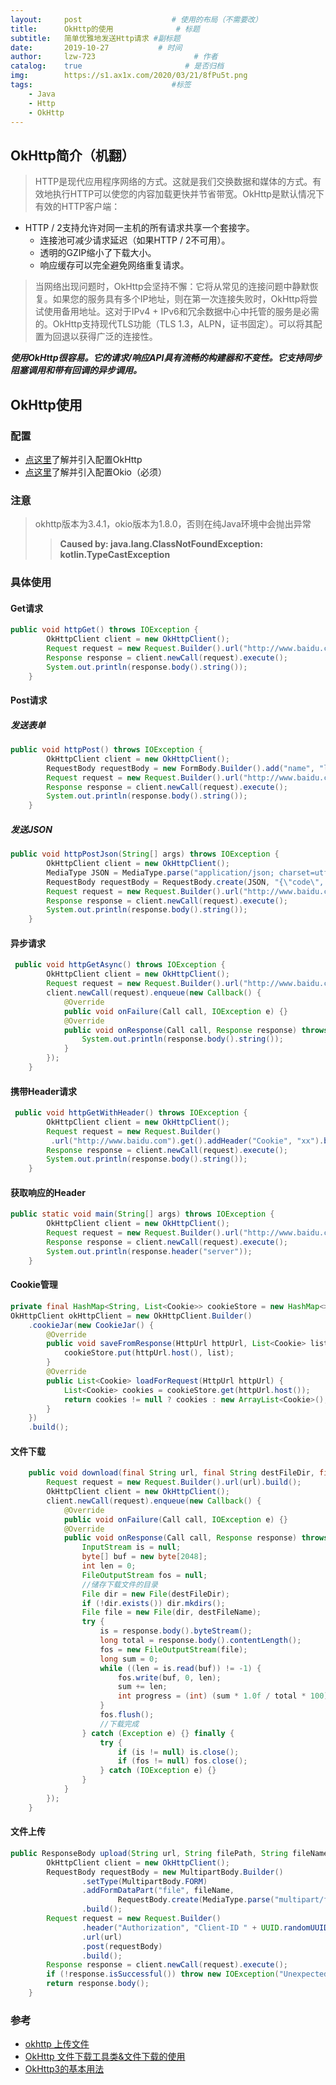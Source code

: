 ```yaml
---
layout:     post                    # 使用的布局（不需要改）
title:      OkHttp的使用              # 标题 
subtitle:   简单优雅地发送Http请求 #副标题
date:       2019-10-27           # 时间
author:     lzw-723                      # 作者
catalog:    true                       # 是否归档
img:        https://s1.ax1x.com/2020/03/21/8fPu5t.png
tags:                               #标签
    - Java
    - Http
    - OkHttp
---
```


## OkHttp简介（机翻）

> HTTP是现代应用程序网络的方式。这就是我们交换数据和媒体的方式。有效地执行HTTP可以使您的内容加载更快并节省带宽。OkHttp是默认情况下有效的HTTP客户端：

+ HTTP / 2支持允许对同一主机的所有请求共享一个套接字。
  + 连接池可减少请求延迟（如果HTTP / 2不可用）。
  + 透明的GZIP缩小了下载大小。
  + 响应缓存可以完全避免网络重复请求。

> 当网络出现问题时，OkHttp会坚持不懈：它将从常见的连接问题中静默恢复。如果您的服务具有多个IP地址，则在第一次连接失败时，OkHttp将尝试使用备用地址。这对于IPv4 + IPv6和冗余数据中心中托管的服务是必需的。OkHttp支持现代TLS功能（TLS 1.3，ALPN，证书固定）。可以将其配置为回退以获得广泛的连接性。

___使用OkHttp很容易。它的请求/响应API具有流畅的构建器和不变性。它支持同步阻塞调用和带有回调的异步调用。___

## OkHttp使用

### 配置

+ [点这里](https://mvnrepository.com/artifact/com.squareup.okhttp3/okhttp/3.4.1)了解并引入配置OkHttp
+ [点这里](https://mvnrepository.com/artifact/com.squareup.okio/okio/1.8.0)了解并引入配置Okio（必须）

### 注意

> okhttp版本为3.4.1，okio版本为1.8.0，否则在纯Java环境中会抛出异常
>> **Caused by: java.lang.ClassNotFoundException: kotlin.TypeCastException**

### 具体使用

#### Get请求

```java
public void httpGet() throws IOException {
        OkHttpClient client = new OkHttpClient();
        Request request = new Request.Builder().url("http://www.baidu.com").get().build();
        Response response = client.newCall(request).execute();
        System.out.println(response.body().string());
    }
```

#### Post请求

##### 发送表单

```java
public void httpPost() throws IOException {
        OkHttpClient client = new OkHttpClient();
        RequestBody requestBody = new FormBody.Builder().add("name", "lzw-723").build();
        Request request = new Request.Builder().url("http://www.baidu.com").post(requestBody).build();
        Response response = client.newCall(request).execute();
        System.out.println(response.body().string());
    }
```

##### 发送JSON

```java
public void httpPostJson(String[] args) throws IOException {
        OkHttpClient client = new OkHttpClient();
        MediaType JSON = MediaType.parse("application/json; charset=utf-8");
        RequestBody requestBody = RequestBody.create(JSON, "{\"code\", 0}");;
        Request request = new Request.Builder().url("http://www.baidu.com").post(requestBody).build();
        Response response = client.newCall(request).execute();
        System.out.println(response.body().string());
    }
```

#### 异步请求

```java
 public void httpGetAsync() throws IOException {
        OkHttpClient client = new OkHttpClient();
        Request request = new Request.Builder().url("http://www.baidu.com").get().build();
        client.newCall(request).enqueue(new Callback() {
            @Override
            public void onFailure(Call call, IOException e) {}
            @Override
            public void onResponse(Call call, Response response) throws IOException {
                System.out.println(response.body().string());
            }
        });
    }
```

#### 携带Header请求

```java
 public void httpGetWithHeader() throws IOException {
        OkHttpClient client = new OkHttpClient();
        Request request = new Request.Builder()
         .url("http://www.baidu.com").get().addHeader("Cookie", "xx").build();
        Response response = client.newCall(request).execute();
        System.out.println(response.body().string());
    }
```

#### 获取响应的Header

```java
public static void main(String[] args) throws IOException {
        OkHttpClient client = new OkHttpClient();
        Request request = new Request.Builder().url("http://www.baidu.com").get().build();
        Response response = client.newCall(request).execute();
        System.out.println(response.header("server"));
    }
```

#### Cookie管理

```java
private final HashMap<String, List<Cookie>> cookieStore = new HashMap<>();
OkHttpClient okHttpClient = new OkHttpClient.Builder()
    .cookieJar(new CookieJar() {
        @Override
        public void saveFromResponse(HttpUrl httpUrl, List<Cookie> list) {
            cookieStore.put(httpUrl.host(), list);
        }
        @Override
        public List<Cookie> loadForRequest(HttpUrl httpUrl) {
            List<Cookie> cookies = cookieStore.get(httpUrl.host());
            return cookies != null ? cookies : new ArrayList<Cookie>();
        }
    })
    .build();
```

#### 文件下载

```java
    public void download(final String url, final String destFileDir, final String destFileName) {
        Request request = new Request.Builder().url(url).build();
        OkHttpClient client = new OkHttpClient();
        client.newCall(request).enqueue(new Callback() {
            @Override
            public void onFailure(Call call, IOException e) {}
            @Override
            public void onResponse(Call call, Response response) throws IOException {
                InputStream is = null;
                byte[] buf = new byte[2048];
                int len = 0;
                FileOutputStream fos = null;
                //储存下载文件的目录
                File dir = new File(destFileDir);
                if (!dir.exists()) dir.mkdirs();
                File file = new File(dir, destFileName);
                try {
                    is = response.body().byteStream();
                    long total = response.body().contentLength();
                    fos = new FileOutputStream(file);
                    long sum = 0;
                    while ((len = is.read(buf)) != -1) {
                        fos.write(buf, 0, len);
                        sum += len;
                        int progress = (int) (sum * 1.0f / total * 100);
                    }
                    fos.flush();
                    //下载完成
                } catch (Exception e) {} finally {
                    try {
                        if (is != null) is.close();
                        if (fos != null) fos.close();
                    } catch (IOException e) {}
                }
            }
        });
    }
```

#### 文件上传

```java
public ResponseBody upload(String url, String filePath, String fileName) throws Exception {
        OkHttpClient client = new OkHttpClient();
        RequestBody requestBody = new MultipartBody.Builder()
                .setType(MultipartBody.FORM)
                .addFormDataPart("file", fileName,
                        RequestBody.create(MediaType.parse("multipart/form-data"), new File(filePath)))
                .build();
        Request request = new Request.Builder()
                .header("Authorization", "Client-ID " + UUID.randomUUID())
                .url(url)
                .post(requestBody)
                .build();
        Response response = client.newCall(request).execute();
        if (!response.isSuccessful()) throw new IOException("Unexpected code " + response)
        return response.body();
    }
```

### 参考

+ [okhttp 上传文件](https://www.jianshu.com/p/d176b35510c9)
+ [OkHttp 文件下载工具类&文件下载的使用](https://www.e-learn.cn/content/qita/647363)
+ [OkHttp3的基本用法](https://cloud.tencent.com/developer/article/1351415)